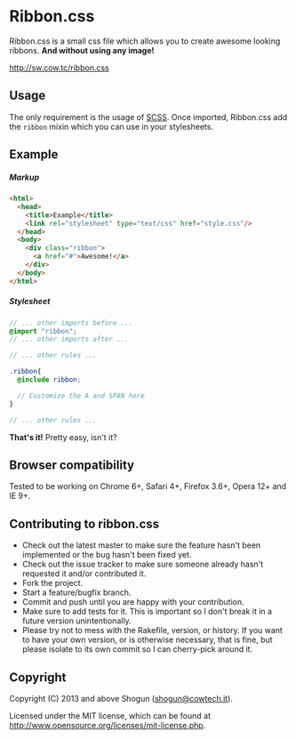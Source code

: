 # Ribbon.css

Ribbon.css is a small css file which allows you to create awesome looking ribbons. **And without using any image!**

http://sw.cow.tc/ribbon.css

## Usage

The only requirement is the usage of [SCSS](http://sass-lang.com/). Once imported, Ribbon.css add the `ribbon` mixin which you can use in your stylesheets.

## Example

##### Markup

~~~ html
<html>
  <head>
    <title>Example</title>
    <link rel="stylesheet" type="text/css" href="style.css"/>
  </head>
  <body>
    <div class="ribbon">
      <a href="#">Awesome!</a>
    </div>
  </body>
</html>
~~~

##### Stylesheet

~~~ scss
// ... other imports before ...
@import "ribbon";
// ... other imports after ...

// ... other rules ...

.ribbon{
  @include ribbon;

  // Customize the A and SPAN here
}

// ... other rules ...
~~~

**That's it!** Pretty easy, isn't it?

## Browser compatibility

Tested to be working on Chrome 6+, Safari 4+, Firefox 3.6+, Opera 12+ and IE 9+.

## Contributing to ribbon.css

* Check out the latest master to make sure the feature hasn't been implemented or the bug hasn't been fixed yet.
* Check out the issue tracker to make sure someone already hasn't requested it and/or contributed it.
* Fork the project.
* Start a feature/bugfix branch.
* Commit and push until you are happy with your contribution.
* Make sure to add tests for it. This is important so I don't break it in a future version unintentionally.
* Please try not to mess with the Rakefile, version, or history. If you want to have your own version, or is otherwise necessary, that is fine, but please isolate to its own commit so I can cherry-pick around it.

## Copyright

Copyright (C) 2013 and above Shogun (shogun@cowtech.it).

Licensed under the MIT license, which can be found at http://www.opensource.org/licenses/mit-license.php.
